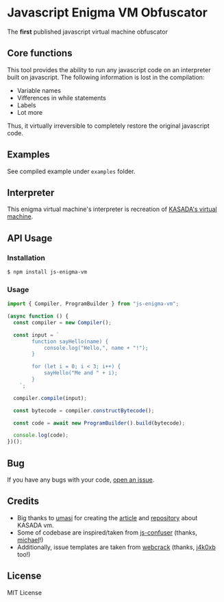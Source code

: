 # Javascript Enigma VM Obfuscator

The **first** published javascript virtual machine obfuscator

## Core functions

This tool provides the ability to run any javascript code on an interpreter built on javascript.
The following information is lost in the compilation:

- Variable names
- Vifferences in while statements
- Labels
- Lot more

Thus, it virtually irreversible to completely restore the original javascript code.

## Examples

See compiled example under `examples` folder.

## Interpreter

This enigma virtual machine's interpreter is recreation of [KASADA's virtual machine](https://accounts.nike.com/149e9513-01fa-4fb0-aad4-566afd725d1b/2d206a39-8ed7-437e-a3be-862e0f06eea3/ips.js).

## API Usage

### Installation

```bash
$ npm install js-enigma-vm
```

### Usage

```ts
import { Compiler, ProgramBuilder } from "js-enigma-vm";

(async function () {
  const compiler = new Compiler();

  const input = `
        function sayHello(name) {
            console.log("Hello,", name + "!");
        }

        for (let i = 0; i < 3; i++) {
            sayHello("Me and " + i);
        }
    `;

  compiler.compile(input);

  const bytecode = compiler.constructBytecode();

  const code = await new ProgramBuilder().build(bytecode);

  console.log(code);
})();
```

## Bug

If you have any bugs with your code, [open an issue](https://github.com/youdie323323/js-enigma-vm/issues/new?template=bug_report.yml).

## Credits

- Big thanks to [umasi](https://github.com/umasii) for creating the [article](https://www.nullpt.rs/devirtualizing-nike-vm-1) and [repository](https://github.com/umasii/ips-disassembler) about KASADA vm.
- Some of codebase are inspired/taken from [js-confuser](https://github.com/MichaelXF/js-confuser) (thanks, [michael](https://github.com/MichaelXF)!)
- Additionally, issue templates are taken from [webcrack](https://github.com/j4k0xb/webcrack) (thanks, [j4k0xb](https://github.com/j4k0xb) too!)

## License

MIT License
